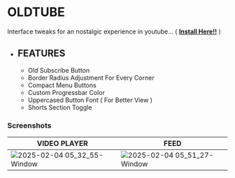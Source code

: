 # OLDTUBE
Interface tweaks for an nostalgic experience in youtube... ( **[Install Here!!](https://userstyles.world/style/20617/oldtube)** )
- ## FEATURES
   - Old Subscribe Button
   - Border Radius Adjustment For Every Corner
   - Compact Menu Buttons
   - Custom Progressbar Color
   - Uppercased Button Font ( For Better View )
   - Shorts Section Toggle

### Screenshots

| **VIDEO PLAYER**                                                                                               | **FEED**                                                                                                       |
|----------------------------------------------------------------------------------------------------------------|----------------------------------------------------------------------------------------------------------------|
| ![2025-02-04 05_32_55-Window](https://github.com/user-attachments/assets/913f75c5-1d35-4634-aa48-3a2d94293339) | ![2025-02-04 05_51_27-Window](https://github.com/user-attachments/assets/e9086f5a-3988-44d5-8a72-0e0dc4a5fc12) |

